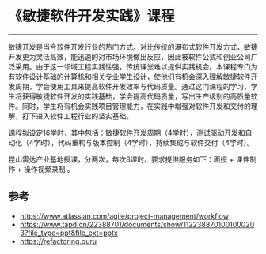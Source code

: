 # 《敏捷软件开发实践》课程

---
敏捷开发是当今软件开发行业的热门方式。对比传统的瀑布式软件开发方式，敏捷开发更为灵活高效，能迅速的对市场环境做出反应，因此被软件公式和创业公司广泛采用。由于这一领域工程实践性强，传统课堂难以提供实践机会。本课程专门为有软件设计基础的计算机和相关专业学生设计，使他们有机会深入理解敏捷软件开发周期，学会使用工具来提高软件开发效率与代码质量。通过这门课程的学习，学生将获得敏捷软件开发的实践基础，学会提高代码质量，写出生产级别的高质量软件。同时，学生将有机会实践项目管理能力，在实践中增强对软件开发和交付的理解，打下进入软件工程行业的坚实基础。

课程拟设定16学时，其中包括：敏捷软件开发周期（4学时），测试驱动开发和自动化（4学时），代码重构与版本控制（4学时），持续集成与软件交付（4学时）。

昆山雷达产业基地授课，分两次，每次8课时。要求提供服务如下：面授 + 课件制作 + 操作视频录制 。

## 参考

- https://www.atlassian.com/agile/project-management/workflow
- https://www.tapd.cn/22388701/documents/show/1122388701001000203?file_type=ppt&file_ext=pptx
- https://refactoring.guru